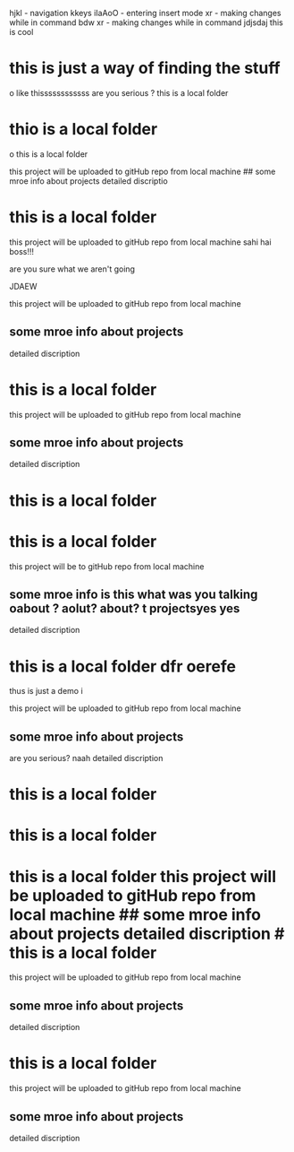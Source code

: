 
hjkl - navigation kkeys
iIaAoO - entering insert mode
xr - making changes while in command bdw
xr - making changes while in command jdjsdaj this is cool







# this is just a way of finding the stuff 
o like thissssssssssss are you serious ? this is a local folder
# thio is a local folder
o this is a local folder

this project will be uploaded to gitHub  repo from local machine ## some mroe info about projects detailed discriptio
# this is a local folder

this project will be uploaded to gitHub repo from local machine sahi hai boss!!!

are you sure what we aren't going 



 JDAEW 

this project will be uploaded to gitHub repo from local machine

## some mroe info about projects
detailed discription

# this is a local folder
this project will be uploaded to gitHub repo from local machine
## some mroe info about projects
detailed discription
# this is a local folder
# this is a local folder
this project will be to gitHub repo from local machine
## some mroe info is this what was you talking oabout ? aolut? about? t projectsyes yes 
detailed discription
# this is a local folder dfr oerefe
thus is just a demo i

this project will be uploaded to gitHub repo from local machine


## some mroe info about projects
 are you serious? naah
detailed discription




# this is a local folder
# this is a local folder
# this is a local folder this project will be uploaded to gitHub repo from local machine ## some mroe info about projects detailed discription # this is a local folder
this project will be uploaded to gitHub repo from local machine


## some mroe info about projects
detailed discription





# this is a local folder

this project will be uploaded to gitHub repo from local machine


## some mroe info about projects

detailed discription













































